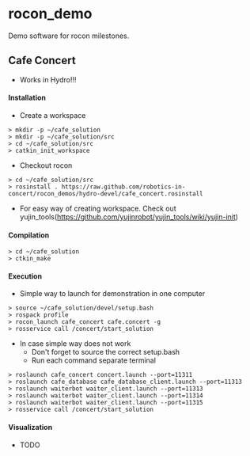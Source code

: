 rocon_demo
==========

Demo software for rocon milestones.

## Cafe Concert ##

* Works in Hydro!!!

#### Installation ####

 * Create a workspace

```
> mkdir -p ~/cafe_solution
> mkdir -p ~/cafe_solution/src
> cd ~/cafe_solution/src
> catkin_init_workspace
```

* Checkout rocon

```
> cd ~/cafe_solution/src
> rosinstall . https://raw.github.com/robotics-in-concert/rocon_demos/hydro-devel/cafe_concert.rosinstall
```

* For easy way of creating workspace. Check out yujin_tools(https://github.com/yujinrobot/yujin_tools/wiki/yujin-init)


#### Compilation ####

```
> cd ~/cafe_solution
> ctkin_make
```

#### Execution ####

* Simple way to launch for demonstration in one computer

```
> source ~/cafe_solution/devel/setup.bash
> rospack profile
> rocon_launch cafe_concert cafe.concert -g
> rosservice call /concert/start_solution
```

* In case simple way does not work
  * Don't forget to source the correct setup.bash
  * Run each command separate terminal

```
> roslaunch cafe_concert concert.launch --port=11311
> roslaunch cafe_database cafe_database_client.launch --port=11313
> roslaunch waiterbot waiter_client.launch --port=11313
> roslaunch waiterbot waiter_client.launch --port=11314
> roslaunch waiterbot waiter_client.launch --port=11315
> rosservice call /concert/start_solution
```

#### Visualization ####

* TODO
